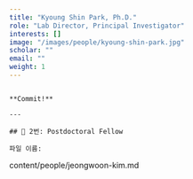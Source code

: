 ```yaml
---
title: "Kyoung Shin Park, Ph.D."
role: "Lab Director, Principal Investigator"
interests: []
image: "/images/people/kyoung-shin-park.jpg"
scholar: ""
email: ""
weight: 1
---
```

```

**Commit!**

---

## 📄 2번: Postdoctoral Fellow

파일 이름:
```
content/people/jeongwoon-kim.md
